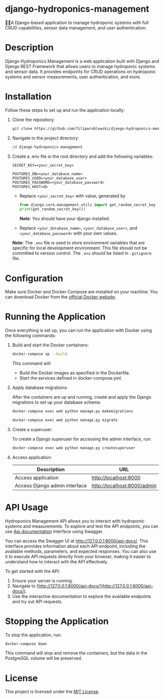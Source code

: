 # django-hydroponics-management

🌱💧A Django-based application to manage hydroponic systems with full CRUD capabilities, sensor data management, and user authentication.

# Description

Django Hydroponics Management is a web application built with Django and Django REST Framework that allows users to manage hydroponic systems and sensor data. It provides endpoints for CRUD operations on hydroponic systems and sensor measurements, user authentication, and more.

# Installation

Follow these steps to set up and run the application locally:

1. Clone the repository:

   ```bash
   git clone https://github.com/filipwroblewski/django-hydroponics-management.git
   ```

2. Navigate to the project directory:

   ```bash
   cd django-hydroponics-management
   ```

3. Create a .env file in the root directory and add the following variables:

   ```
   SECRET_KEY=<your_secret_key>

   POSTGRES_DB=<your_database_name>
   POSTGRES_USER=<your_database_user>
   POSTGRES_PASSWORD=<your_database_password>
   POSTGRES_HOST=db
   ```

   - Replace `<your_secret_key>` with value, generated by

     ```py
     from django.core.management.utils import get_random_secret_key
     print(get_random_secret_key())
     ```

     **Note**: You should have your django installed.

   - Replace `<your_database_name>`, `<your_database_user>`, and `<your_database_password>` with your own values.

   **Note**: The `.env` file is used to store environment variables that are specific for local development environment. This file should not be committed to version control. The `.env` should be listed in `.gitignore` file.

# Configuration

Make sure Docker and Docker Compose are installed on your machine. You can download Docker from the [official Docker website](https://docs.docker.com/get-docker/).

# Running the Application

Once everything is set up, you can run the application with Docker using the following commands:

1. Build and start the Docker containers:

   ```bash
   docker-compose up --build
   ```

   This command will:

   - Build the Docker images as specified in the Dockerfile.
   - Start the services defined in docker-compose.yml.

2. Apply database migrations:

   After the containers are up and running, create and apply the Django migrations to set up your database schema:

   ```bash
   docker-compose exec web python manage.py makemigrations
   ```

   ```bash
   docker-compose exec web python manage.py migrate
   ```

3. Create a superuser:

   To create a Django superuser for accessing the admin interface, run:

   ```bash
   docker-compose exec web python manage.py createsuperuser
   ```

4. Access application:

   | Description                   | URL                                                        |
   | ----------------------------- | ---------------------------------------------------------- |
   | Access application            | [http://localhost:8000](http://localhost:8000)             |
   | Access Django admin interface | [http://localhost:8000/admin](http://localhost:8000/admin) |

# API Usage

Hydroponics Management API allows you to interact with hydroponic systems and measurements. To explore and test the API endpoints, you can use [Api documentation](http://127.0.0.1:8000/api-docs/) interface using Swagger.

You can access the Swagger UI at http://127.0.0.1:8000/api-docs/. This interface provides information about each API endpoint, including the available methods, parameters, and expected responses. You can also use it to execute API requests directly from your browser, making it easier to understand how to interact with the API effectively.

To get started with the API:

1. Ensure your server is running.
2. Navigate to [http://127.0.0.1:8000/api-docs/](http://127.0.0.1:8000/api-docs/).
3. Use the interactive documentation to explore the available endpoints and try out API requests.

# Stopping the Application

To stop the application, run:

```bash
docker-compose down
```

This command will stop and remove the containers, but the data in the PostgreSQL volume will be preserved.

# License

This project is licensed under the [MIT License](https://github.com/filipwroblewski/django-hydroponics-management/blob/main/LICENSE).
